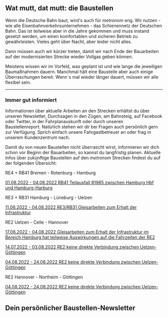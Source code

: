 Wat mutt, dat mutt: die Baustellen
----------

Wenn die Deutsche Bahn baut, wird's auch für *metronom* eng.
Wir nutzen - wie alle Eisenbahnverkehrsunternehmen - das Schienennetz der Deutschen Bahn. Das ist teilweise aber in die Jahre gekommen und muss instand gesetzt werden, um einen komfortablen und sicheren Betrieb zu gewährleisten. Vieles geht über Nacht, aber leider nicht alles.

Dann müssen auch wir kürzer treten, damit wir nach Ende der Bauarbeiten auf der modernisierten Strecke wieder Vollgas geben können.

Meistens wissen wir im Vorfeld, was geplant ist und wie lange die jeweiligen Baumaßnahmen dauern. Manchmal hält eine Baustelle aber auch einige Überraschungen bereit. Wenn´s mal wieder länger dauert, müssen wir alle flexibel sein.

---

### Immer gut informiert ###

Informationen über aktuelle Arbeiten an den Strecken erhältst du über unseren Newsletter, Durchsagen in den Zügen, am Bahnsteig, auf Facebook oder Twitter, in der Fahrplanauskunft oder durch unseren Baustellenreport. Natürlich stehen wir dir bei Fragen auch persönlich gern zur Verfügung. Sprich einfach unsere Fahrgastbetreuer an oder frag in unserem Kundenzentrum nach.

Damit du von neuen Baustellen nicht überrascht wirst, informieren wir dich schon vor Beginn der Bauarbeiten, so kannst du langfristig planen. Aktuelle Infos über zukünftige Baustellen auf den *metronom* Strecken findest du auf der folgenden Übersicht:

RE4 + RB41 Bremen - Rotenburg - Hamburg

[01.08.2022 - 04.08.2022 RB41 Teilausfall 81965 zwischen Hamburg Hbf und Hamburg-Harburg](https://www.der-metronom.de/baustellen/rb41-teilausfall-81965-zwischen-hamburg-hbf-und-hamburg-harburg/)

RE3 + RB31 Hamburg - Lüneburg - Uelzen

[11.06.2022 - 04.08.2022 RE3/RB31 Gleisarbeiten zum Erhalt der Infrastruktur](https://www.der-metronom.de/baustellen/re3-rb31-gleisarbeiten-zum-erhalt-der-infrastruktur/)

RE2 Uelzen - Celle - Hannover

[17.06.2022 - 04.08.2022 Gleisarbeiten zum Erhalt der Infrastruktur im Bereich Hamburg hat teilweise Auswirkungen auf die Fahrzeiten der RE2](https://www.der-metronom.de/baustellen/gleisarbeiten-zum-erhalt-der-infrastruktur-im-bereich-hamburg-hat-teilweise-auswirkungen-auf-die-fahrzeiten-der-re2/)

[14.07.2022 - 03.08.2022 RE2 keine direkte Verbindung zwischen Uelzen-Göttingen](https://www.der-metronom.de/baustellen/re2-keine-direkte-verbindung-zwischen-uelzen-goettingen/)

[04.08.2022 - 24.08.2022 RE2 keine direkte Verbindung zwischen Uelzen-Göttingen](https://www.der-metronom.de/baustellen/re2-keine-direkte-verbindung-zwischen-uelzen-goettingen-2/)

RE2 Hannover - Northeim - Göttingen

[04.08.2022 - 24.08.2022 RE2 keine direkte Verbindung zwischen Uelzen-Göttingen](https://www.der-metronom.de/baustellen/re2-keine-direkte-verbindung-zwischen-uelzen-goettingen-2/)

Dein persönlicher Baustellen-Newsletter
----------

